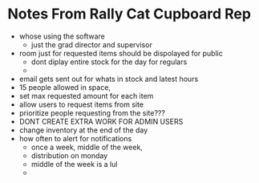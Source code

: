 # Notes From Rally Cat Cupboard Rep
* whose using the software
  * just the grad director and supervisor
* room just for requested items should be dispolayed for public
  * dont diplay entire stock for the day for regulars
  * 
* email gets sent out for whats in stock and latest hours
* 15 people allowed in space, 
* set max requested amount for each item
* allow users to request items from site
* prioritize people requesting from the site???
* DONT CREATE EXTRA WORK FOR ADMIN USERS
* change inventory at the end of the day
* how often to alert for notifications
  * once a week, middle of the week, 
  * distribution on monday
  * middle of the week is a lul
  * 